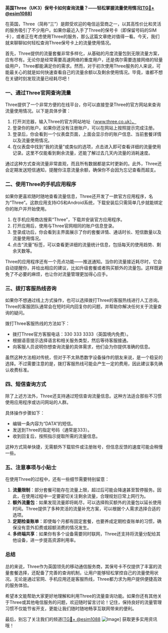 **英国Three（UK3）保号卡如何查询流量？——轻松掌握流量使用情况[[TG💪+ @esim1088](https://t.me/s/esim1088)]**

在英国，Three（简称“三”）是颇受欢迎的电信运营商之一，以其高性价比和灵活的服务吸引了不少用户。如果你最近入手了Three的保号卡（即保留号码的SIM卡），或者正在考虑使用Three的服务，那么这篇文章绝对值得一看。今天，我们就来聊聊如何轻松查询Three保号卡上的流量使用情况。

首先，Three提供的流量套餐非常多样化，从基础的月度流量包到无限流量方案，应有尽有。无论你是经常需要高速网络的重度用户，还是偶尔需要连接网络的轻量级用户，Three都能满足你的需求。然而，对于初次使用Three服务的人来说，可能最关心的就是如何快速查看自己的流量余额以及剩余使用情况。毕竟，谁都不想在关键时刻发现流量已经耗尽吧！

### **一、通过Three官网查询流量**

Three提供了一个非常方便的在线平台，你可以直接登录Three的官方网站来查询流量使用情况。以下是具体步骤：

1. 打开浏览器，输入Three的官方网站地址（www.three.co.uk）。
2. 登录你的账户。如果你还没有注册账户，可以在网站上按照提示完成注册。
3. 登录后，你会看到一个仪表盘页面，上面会显示你的账户信息、当前套餐详情以及流量使用情况。
4. 在仪表盘中找到“我的流量”或类似的选项，点击进入即可查看详细的流量使用记录。这里不仅能看到剩余流量，还能了解过去几天内流量的消耗速度。

通过这种方式查询流量非常直观，而且所有数据都是实时更新的。此外，Three还会定期发送短信通知，提醒你注意流量余额，确保你不会因为忘记查看而超支。

### **二、使用Three的手机应用程序**

如果你更喜欢随时随地查看流量信息，Three还开发了一款官方应用程序，名为“Three”。这款应用支持iOS和Android系统，下载安装后只需简单几步就能绑定你的账户并开始使用。

1. 在手机应用商店搜索“Three”，下载并安装官方应用程序。
2. 打开应用后，使用与Three官网相同的账户信息登录。
3. 登录成功后，你会看到主界面展示了你的套餐详情、通话时长、短信数量以及流量使用情况。
4. 点击“流量”标签，可以查看更详细的流量统计信息，包括每天的使用趋势、剩余天数等。

Three的应用程序还有一个亮点功能——推送通知。当你的流量接近耗尽时，它会自动提醒你，并给出相应的建议，比如升级套餐或者购买额外的流量包。这样既避免了不必要的麻烦，也让你对流量管理更加得心应手。

### **三、拨打客服热线咨询**

如果你不想通过线上方式操作，也可以选择拨打Three的客服热线进行人工咨询。Three的客服团队通常会在短时间内回复你的问题，并帮助你解决任何关于流量查询的疑问。

拨打Three客服热线的方法如下：
- 拨打Three官方客服电话：330 333 3333（英国境内免费）。
- 根据语音提示选择语言和相关服务类型，然后等待客服接通。
- 向客服人员说明你想查询流量的具体需求，他们会为你提供准确的信息。

虽然这种方法相对传统，但对于不太熟悉数字设备操作的朋友来说，是一个稳妥的选择。不过需要注意的是，拨打客服热线可能会产生一定的费用，因此建议事先确认收费标准。

### **四、短信查询方式**

除了上述方法外，Three还支持通过短信查询流量信息。这种方法适合那些不习惯使用应用程序或访问网站的人群。

具体操作步骤如下：
- 编辑一条内容为“DATA”的短信。
- 发送到Three的指定号码（通常是333）。
- 收到回复后，按照指示提取所需的流量信息。

这种方式简单快捷，无需额外下载软件或注册账号，但信息反馈的速度可能会稍慢一些。

### **五、注意事项与小贴士**

在使用Three的过程中，还有一些细节需要特别留意：

1. **流量限制**：部分套餐可能存在流量上限，超过后可能会降速甚至暂停服务。因此，在使用过程中一定要密切关注剩余流量，合理规划日常上网行为。
2. **额外流量包**：如果发现流量即将耗尽，可以选择购买额外的流量包以延长使用时间。Three提供了多种灵活的流量补充方案，可以根据个人需求选择合适的选项。
3. **定期检查账单**：即使每个月都有固定套餐，也要养成定期检查账单的习惯，确保没有意外扣费或超额消费的情况发生。
4. **多终端共享**：如果你有多个设备需要同时联网，Three还支持将流量分配给其他设备，进一步提高资源利用率。

### **总结**

总的来说，Three作为英国领先的移动通信服务商，其保号卡不仅提供了丰富的流量套餐选择，还配备了完善的查询机制，让用户能够轻松掌控自己的流量使用状况。无论是通过官网、手机应用还是客服热线，Three都力求为用户提供便捷高效的服务体验。

希望本文能帮助大家更好地理解和利用Three的流量查询功能。如果你还有其他关于Three或其他电信服务的问题，欢迎随时留言讨论！记住，保持良好的流量管理习惯不仅能节省开支，更能让我们随时随地畅享互联网带来的便利。

最后，别忘了关注我们的频道[[TG💪+ @esim1088](https://t.me/s/esim1088) ![Image](https://i.postimg.cc/4NQfJmqS/Snipaste-2025-05-13-00-14-12.png)] 获取更多实用资讯哦！